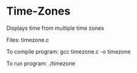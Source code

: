 # Time-Zones
Displays time from multiple time zones

Files:
timezone.c

To compile program:
gcc timezone.c -o timezone

To run program:
./timezone
